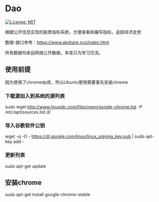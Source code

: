 # Dao

[![License: MIT](https://img.shields.io/badge/License-MIT-yellow.svg)](https://opensource.org/licenses/MIT)

根据公开信息实现的股票指标系统，方便查看和编写指标，追踪经济走势

数据-接口参考：<https://www.akshare.xyz/index.html>

所有数据均来自网络公开数据，本库只为学习交流。

## 使用前提

因为使用了chromedp库，所以Ubuntu使用需要事先安装chrome

### 下载源加入到系统的源列表

sudo wget <http://www.linuxidc.com/files/repo/google-chrome.list> -P /etc/apt/sources.list.d/

### 导入谷歌软件公钥

wget -q -O - <https://dl.google.com/linux/linux_signing_key.pub>  | sudo apt-key add -

### 更新列表

sudo apt-get update

## 安装chrome

sudo apt-get install google-chrome-stable
